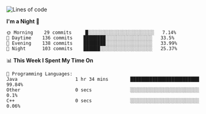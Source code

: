 <!--START_SECTION:waka-->
![Lines of code](https://img.shields.io/badge/From%20Hello%20World%20I%27ve%20Written-142483%20lines%20of%20code-blue)

**I'm a Night 🦉** 

```text
🌞 Morning    29 commits     █░░░░░░░░░░░░░░░░░░░░░░░░   7.14% 
🌆 Daytime    136 commits    ████████░░░░░░░░░░░░░░░░░   33.5% 
🌃 Evening    138 commits    ████████░░░░░░░░░░░░░░░░░   33.99% 
🌙 Night      103 commits    ██████░░░░░░░░░░░░░░░░░░░   25.37%

```


📊 **This Week I Spent My Time On** 

```text
💬 Programming Languages: 
Java                     1 hr 34 mins        █████████████████████████   99.84% 
Other                    0 secs              ░░░░░░░░░░░░░░░░░░░░░░░░░   0.1% 
C++                      0 secs              ░░░░░░░░░░░░░░░░░░░░░░░░░   0.06%

```


<!--END_SECTION:waka-->
